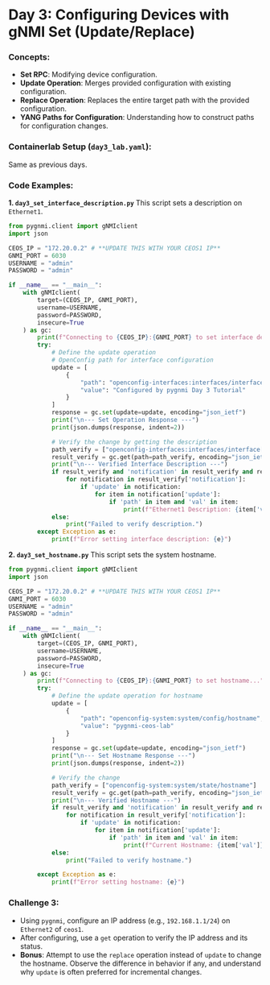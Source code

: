 
# Day 3: Configuring Devices with gNMI Set (Update/Replace)

### Concepts:

  * **Set RPC**: Modifying device configuration.
  * **Update Operation**: Merges provided configuration with existing configuration.
  * **Replace Operation**: Replaces the entire target path with the provided configuration.
  * **YANG Paths for Configuration**: Understanding how to construct paths for configuration changes.

### Containerlab Setup (`day3_lab.yaml`):

Same as previous days.

### Code Examples:

**1. `day3_set_interface_description.py`**
This script sets a description on `Ethernet1`.

```python
from pygnmi.client import gNMIclient
import json

CEOS_IP = "172.20.0.2" # **UPDATE THIS WITH YOUR CEOS1 IP**
GNMI_PORT = 6030
USERNAME = "admin"
PASSWORD = "admin"

if __name__ == "__main__":
    with gNMIclient(
        target=(CEOS_IP, GNMI_PORT),
        username=USERNAME,
        password=PASSWORD,
        insecure=True
    ) as gc:
        print(f"Connecting to {CEOS_IP}:{GNMI_PORT} to set interface description...")
        try:
            # Define the update operation
            # OpenConfig path for interface configuration
            update = [
                {
                    "path": "openconfig-interfaces:interfaces/interface[name=Ethernet1]/config/description",
                    "value": "Configured by pygnmi Day 3 Tutorial"
                }
            ]
            response = gc.set(update=update, encoding="json_ietf")
            print("\n--- Set Operation Response ---")
            print(json.dumps(response, indent=2))

            # Verify the change by getting the description
            path_verify = ["openconfig-interfaces:interfaces/interface[name=Ethernet1]/config/description"]
            result_verify = gc.get(path=path_verify, encoding="json_ietf", datatype="config")
            print("\n--- Verified Interface Description ---")
            if result_verify and 'notification' in result_verify and result_verify['notification']:
                for notification in result_verify['notification']:
                    if 'update' in notification:
                        for item in notification['update']:
                            if 'path' in item and 'val' in item:
                                print(f"Ethernet1 Description: {item['val']}")
            else:
                print("Failed to verify description.")
        except Exception as e:
            print(f"Error setting interface description: {e}")

```

**2. `day3_set_hostname.py`**
This script sets the system hostname.

```python
from pygnmi.client import gNMIclient
import json

CEOS_IP = "172.20.0.2" # **UPDATE THIS WITH YOUR CEOS1 IP**
GNMI_PORT = 6030
USERNAME = "admin"
PASSWORD = "admin"

if __name__ == "__main__":
    with gNMIclient(
        target=(CEOS_IP, GNMI_PORT),
        username=USERNAME,
        password=PASSWORD,
        insecure=True
    ) as gc:
        print(f"Connecting to {CEOS_IP}:{GNMI_PORT} to set hostname...")
        try:
            # Define the update operation for hostname
            update = [
                {
                    "path": "openconfig-system:system/config/hostname",
                    "value": "pygnmi-ceos-lab"
                }
            ]
            response = gc.set(update=update, encoding="json_ietf")
            print("\n--- Set Hostname Response ---")
            print(json.dumps(response, indent=2))

            # Verify the change
            path_verify = ["openconfig-system:system/state/hostname"]
            result_verify = gc.get(path=path_verify, encoding="json_ietf", datatype="state")
            print("\n--- Verified Hostname ---")
            if result_verify and 'notification' in result_verify and result_verify['notification']:
                for notification in result_verify['notification']:
                    if 'update' in notification:
                        for item in notification['update']:
                            if 'path' in item and 'val' in item:
                                print(f"Current Hostname: {item['val']}")
            else:
                print("Failed to verify hostname.")

        except Exception as e:
            print(f"Error setting hostname: {e}")

```

### Challenge 3:

  * Using `pygnmi`, configure an IP address (e.g., `192.168.1.1/24`) on `Ethernet2` of `ceos1`.
  * After configuring, use a `get` operation to verify the IP address and its status.
  * **Bonus**: Attempt to use the `replace` operation instead of `update` to change the hostname. Observe the difference in behavior if any, and understand why `update` is often preferred for incremental changes.
